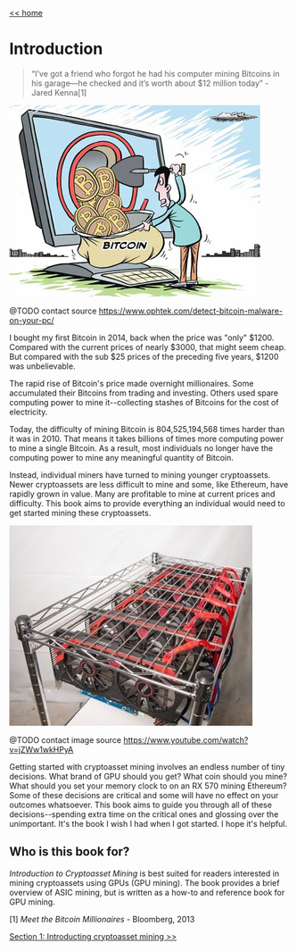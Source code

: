 [<< home](../README.md)	

# Introduction

> “I’ve got a friend who forgot he had his computer mining Bitcoins in his garage—he checked and it’s worth about $12 million today” - Jared Kenna[1]

![Bitcoin mining cartoon](../img/bitcoin_miner_cartoon.jpg)

@TODO contact source https://www.ophtek.com/detect-bitcoin-malware-on-your-pc/

I bought my first Bitcoin in 2014, back when the price was "only" $1200. Compared with the current prices of nearly $3000, that might seem cheap. But compared with the sub $25 prices of the preceding five years, $1200 was unbelievable.

The rapid rise of Bitcoin's price made overnight millionaires. Some accumulated their Bitcoins from trading and investing. Others used spare computing power to mine it--collecting stashes of Bitcoins for the cost of electricity.

Today, the difficulty of mining Bitcoin is 804,525,194,568 times harder than it was in 2010. That means it takes billions of times more computing power to mine a single Bitcoin. As a result, most individuals no longer have the computing power to mine any meaningful quantity of Bitcoin.

Instead, individual miners have turned to mining younger cryptoassets. Newer cryptoassets are less difficult to mine and some, like Ethereum, have rapidly grown in value. Many are profitable to mine at current prices and difficulty. This book aims to provide everything an individual would need to get started mining these cryptoassets.

![GPU Mining Rig](../img/mining_rig.jpeg)

@TODO contact image source https://www.youtube.com/watch?v=jZWw1wkHPyA

Getting started with cryptoasset mining involves an endless number of tiny decisions. What brand of GPU should you get? What coin should you mine? What should you set your memory clock to on an RX 570 mining Ethereum? Some of these decisions are critical and some will have no effect on your outcomes whatsoever. This book aims to guide you through all of these decisions--spending extra time on the critical ones and glossing over the unimportant. It's the book I wish I had when I got started. I hope it's helpful.

## Who is this book for?

*Introduction to Cryptoasset Mining* is best suited for readers interested in mining cryptoassets using GPUs (GPU mining). The book provides a brief overview of ASIC mining, but is written as a how-to and reference book for GPU mining. 

[1] *Meet the Bitcoin Millionaires* - Bloomberg, 2013

[Section 1: Introducting cryptoasset mining >>](section1.mdown)

